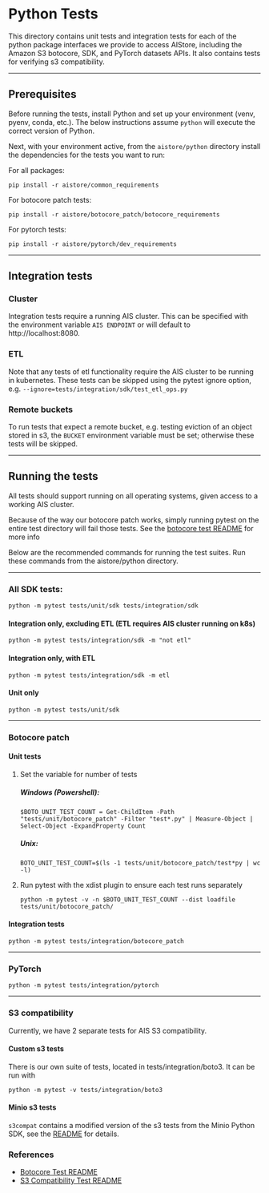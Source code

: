 # Python Tests

This directory contains unit tests and integration tests for each of the python package interfaces we provide to access AIStore, including the Amazon S3 botocore, SDK, and PyTorch datasets APIs.
It also contains tests for verifying s3 compatibility.

---

## Prerequisites

Before running the tests, install Python and set up your environment (venv, pyenv, conda, etc.). 
The below instructions assume `python` will execute the correct version of Python. 

Next, with your environment active, from the `aistore/python` directory install the dependencies for the tests you want 
to run:

For all packages:

`pip install -r aistore/common_requirements`

For botocore patch tests:

`pip install -r aistore/botocore_patch/botocore_requirements`

For pytorch tests:

`pip install -r aistore/pytorch/dev_requirements`

---

## Integration tests

### Cluster

Integration tests require a running AIS cluster. 
This can be specified with the environment variable `AIS ENDPOINT` or will default to http://localhost:8080. 

### ETL

Note that any tests of etl functionality require the AIS cluster to be running in kubernetes. 
These tests can be skipped using the pytest ignore option, e.g. `--ignore=tests/integration/sdk/test_etl_ops.py`

### Remote buckets

To run tests that expect a remote bucket, e.g. testing eviction of an object stored in s3, the `BUCKET`
environment variable must be set; otherwise these tests will be skipped. 

---

## Running the tests

All tests should support running on all operating systems, given access to a working AIS cluster. 

Because of the way our botocore patch works, simply running pytest on the entire test directory will fail those tests. See the [botocore test README](python/tests/unit/botocore_patch/README.md) for more info

Below are the recommended commands for running the test suites. Run these commands from the aistore/python directory. 

---

### All SDK tests:

`python -m pytest tests/unit/sdk tests/integration/sdk`


#### Integration only, excluding ETL (ETL requires AIS cluster running on k8s)

`python -m pytest tests/integration/sdk -m "not etl"`

#### Integration only, with ETL

`python -m pytest tests/integration/sdk -m etl`


#### Unit only

`python -m pytest tests/unit/sdk`

---

### Botocore patch

#### Unit tests
1.  Set the variable for number of tests
    ##### Windows (Powershell): 
        $BOTO_UNIT_TEST_COUNT = Get-ChildItem -Path "tests/unit/botocore_patch" -Filter "test*.py" | Measure-Object | Select-Object -ExpandProperty Count
    ##### Unix:
        BOTO_UNIT_TEST_COUNT=$(ls -1 tests/unit/botocore_patch/test*py | wc -l)
2.  Run pytest with the xdist plugin to ensure each test runs separately

    `python -m pytest -v -n $BOTO_UNIT_TEST_COUNT --dist loadfile tests/unit/botocore_patch/`

#### Integration tests

    python -m pytest tests/integration/botocore_patch

---

### PyTorch

    python -m pytest tests/integration/pytorch

---

### S3 compatibility

Currently, we have 2 separate tests for AIS S3 compatibility.

#### Custom s3 tests

There is our own suite of tests, located in tests/integration/boto3. It can be run with

    python -m pytest -v tests/integration/boto3 


#### Minio s3 tests

`s3compat` contains a modified version of the s3 tests from the Minio Python SDK, see the [README](s3compat/README.md) for details.

### References

* [Botocore Test README](unit/botocore_patch/README.md)
* [S3 Compatibility Test README](s3compat/README.md)

